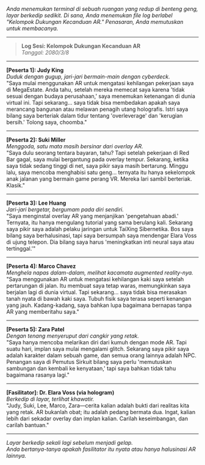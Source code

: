 _Anda menemukan terminal di sebuah ruangan yang redup di benteng geng, layar berkedip sedikit. Di sana, Anda menemukan file log berlabel "Kelompok Dukungan Kecanduan AR." Penasaran, Anda memutuskan untuk membacanya._

---

> **Log Sesi: Kelompok Dukungan Kecanduan AR**  
> _Tanggal: 2080/3/8_

---

**[Peserta 1]: Judy King**  
_Duduk dengan gugup, jari-jari bermain-main dengan cyberdeck._  
"Saya mulai menggunakan AR untuk mengatasi kehilangan pekerjaan saya di MegaEstate. Anda tahu, setelah mereka memecat saya karena 'tidak sesuai dengan budaya perusahaan,' saya menemukan ketenangan di dunia virtual ini. Tapi sekarang... saya tidak bisa membedakan apakah saya merancang bangunan atau melawan penagih utang holografis. Istri saya bilang saya berteriak dalam tidur tentang 'overleverage' dan 'kerugian bersih.' Tolong saya, choomba."

---

**[Peserta 2]: Suki Miller**  
_Menggoda, satu mata masih bersinar dari overlay AR._  
"Saya dulu seorang tentara bayaran, tahu? Tapi setelah pekerjaan di Red Bar gagal, saya mulai bergantung pada overlay tempur. Sekarang, ketika saya tidak sedang tinggi di net, saya pikir saya masih bertarung. Minggu lalu, saya mencoba menghabisi satu geng... ternyata itu hanya sekelompok anak jalanan yang bermain game perang VR. Mereka lari sambil berteriak. Klasik."

---

**[Peserta 3]: Lee Huang**  
_Jari-jari bergetar, bergumam pada diri sendiri._  
"Saya menginstal overlay AR yang menjanjikan 'pengetahuan abadi.' Ternyata, itu hanya mengulang tutorial yang sama berulang kali. Sekarang saya pikir saya adalah pelaku jaringan untuk TaiXing Sibernetika. Bos saya bilang saya berhalusinasi, tapi saya bersumpah saya mendengar Elara Voss di ujung telepon. Dia bilang saya harus 'meningkatkan inti neural saya atau tertinggal.'"

---

**[Peserta 4]: Marco Chavez**  
_Menghela napas dalam-dalam, melihat kacamata augmented reality-nya._  
"Saya menggunakan AR untuk mengatasi kehilangan kaki saya setelah pertarungan di jalan. Itu membuat saya tetap waras, memungkinkan saya berjalan lagi di dunia virtual. Tapi sekarang... saya tidak bisa merasakan tanah nyata di bawah kaki saya. Tubuh fisik saya terasa seperti kenangan yang jauh. Kadang-kadang, saya bahkan lupa bagaimana bernapas tanpa AR yang memberitahu saya."

---

**[Peserta 5]: Zara Patel**  
_Dengan tenang menyeruput dari cangkir yang retak._  
"Saya hanya mencoba melarikan diri dari kumuh dengan mode AR. Tapi suatu hari, implan saya mulai mengalami glitch. Sekarang saya pikir saya adalah karakter dalam sebuah game, dan semua orang lainnya adalah NPC. Penangan saya di Pemutus Sirkuit bilang saya perlu 'memutuskan sambungan dan kembali ke kenyataan,' tapi saya bahkan tidak tahu bagaimana rasanya lagi."

---

**[Fasilitator]: Dr. Elara Voss (via hologram)**  
_Berkedip di layar, terlihat khawatir._  
"Judy, Suki, Lee, Marco, Zara—cerita kalian adalah bukti dari realitas kita yang retak. AR bukanlah obat; itu adalah pedang bermata dua. Ingat, kalian lebih dari sekadar overlay dan implan kalian. Carilah keseimbangan, dan carilah bantuan."

---

_Layar berkedip sekali lagi sebelum menjadi gelap._  
_Anda bertanya-tanya apakah fasilitator itu nyata atau hanya halusinasi AR lainnya._
